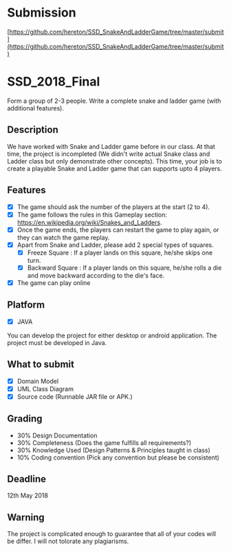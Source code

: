 # Submission
[https://github.com/hereton/SSD_SnakeAndLadderGame/tree/master/submit](https://github.com/hereton/SSD_SnakeAndLadderGame/tree/master/submit)

# SSD_2018_Final
Form a group of 2-3 people. Write a complete snake and ladder game (with additional features).

## Description

We have worked with Snake and Ladder game before in our class. At that time, the project is incompleted (We didn't write actual Snake class and Ladder class but only demonstrate other concepts). This time, your job is to create a playable Snake and Ladder game that can supports upto 4 players.

## Features

- [x] The game should ask the number of the players at the start (2 to 4).
- [x] The game follows the rules in this Gameplay section: https://en.wikipedia.org/wiki/Snakes_and_Ladders.
- [x] Once the game ends, the players can restart the game to play again, or they can watch the game replay.
- [x] Apart from Snake and Ladder, please add 2 special types of squares.
  - [x] Freeze Square : If a player lands on this square, he/she skips one turn.
  - [x] Backward Square : If a player lands on this square, he/she rolls a die and move backward according to the die's face. 
- [x] The game can play online

## Platform

- [x] JAVA 

You can develop the project for either desktop or android application. 
The project must be developed in Java.

## What to submit

- [x] Domain Model
- [x] UML Class Diagram
- [x] Source code (Runnable JAR file or APK.)

## Grading

- 30% Design Documentation
- 30% Completeness (Does the game fulfills all requirements?)
- 30% Knowledge Used (Design Patterns & Principles taught in class)
- 10% Coding convention (Pick any convention but please be consistent)

## Deadline

12th May 2018

## Warning

The project is complicated enough to guarantee that all of your codes will be differ. I will not tolorate any plagiarisms.
